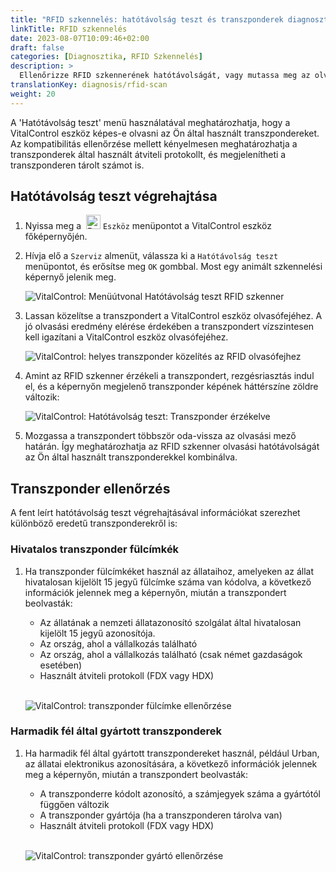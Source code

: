 ```yaml
---
title: "RFID szkennelés: hatótávolság teszt és transzponderek diagnosztikája"
linkTitle: RFID szkennelés
date: 2023-08-07T10:09:46+02:00
draft: false
categories: [Diagnosztika, RFID Szkennelés]
description: >
  Ellenőrizze RFID szkennerének hatótávolságát, vagy mutassa meg az olvasási protokollt és az ismeretlen transzpondereken tárolt számokat.
translationKey: diagnosis/rfid-scan
weight: 20
---
```


A 'Hatótávolság teszt' menü használatával meghatározhatja, hogy a VitalControl eszköz képes-e olvasni az Ön által használt transzpondereket. Az kompatibilitás ellenőrzése mellett kényelmesen meghatározhatja a transzponderek által használt átviteli protokollt, és megjelenítheti a transzponderen tárolt számot is.

## Hatótávolság teszt végrehajtása

1. Nyissa meg a &nbsp;<img src="/icons/device.svg" width="23" align="bottom" alt="Device" /> `Eszköz` menüpontot a VitalControl eszköz főképernyőjén.

1. Hívja elő a `Szerviz` almenüt, válassza ki a `Hatótávolság teszt` menüpontot, és erősítse meg `OK` gombbal. Most egy animált szkennelési képernyő jelenik meg.

    ![VitalControl: Menüútvonal Hatótávolság teszt RFID szkenner](../images/rangetest.png "Hatótávolság teszt RFID szkenner")

1.  Lassan közelítse a transzpondert a VitalControl eszköz olvasófejéhez. A jó olvasási eredmény elérése érdekében a transzpondert vízszintesen kell igazítani a VitalControl eszköz olvasófejéhez.

    ![ VitalControl: helyes transzponder közelítés az RFID olvasófejhez](/images/diagnosis/transponderscan.svg "Helyes transzponder szkennelés")

1. Amint az RFID szkenner érzékeli a transzpondert, rezgésriasztás indul el, és a képernyőn megjelenő transzponder képének háttérszíne zöldre változik:

   ![VitalControl: Hatótávolság teszt: Transzponder érzékelve](../images/transponder-detected.png "Transzponder érzékelve")

1. Mozgassa a transzpondert többször oda-vissza az olvasási mező határán. Így meghatározhatja az RFID szkenner olvasási hatótávolságát az Ön által használt transzponderekkel kombinálva.

## Transzponder ellenőrzés

A fent leírt hatótávolság teszt végrehajtásával információkat szerezhet különböző eredetű transzponderekről is:

### Hivatalos transzponder fülcímkék

1. Ha transzponder fülcímkéket használ az állataihoz, amelyeken az állat hivatalosan kijelölt 15 jegyű fülcímke száma van kódolva, a következő információk jelennek meg a képernyőn, miután a transzpondert beolvasták:

    - Az állatának a nemzeti állatazonosító szolgálat által hivatalosan kijelölt 15 jegyű azonosítója.
    - Az ország, ahol a vállalkozás található
    - Az ország, ahol a vállalkozás található (csak német gazdaságok esetében)
    - Használt átviteli protokoll (FDX vagy HDX)
    <br>

    ![VitalControl: transzponder fülcímke ellenőrzése](../images/transponder-official.png "Info hivatalos transzponder fülcímke")

### Harmadik fél által gyártott transzponderek

1. Ha harmadik fél által gyártott transzpondereket használ, például Urban, az állatai elektronikus azonosítására, a következő információk jelennek meg a képernyőn, miután a transzpondert beolvasták:

    - A transzponderre kódolt azonosító, a számjegyek száma a gyártótól függően változik
    - A transzponder gyártója (ha a transzponderen tárolva van)
    - Használt átviteli protokoll (FDX vagy HDX)
    <br>

    ![VitalControl: transzponder gyártó ellenőrzése](../images/transponder-manufacturer.png "Info transzponder gyártótól")

